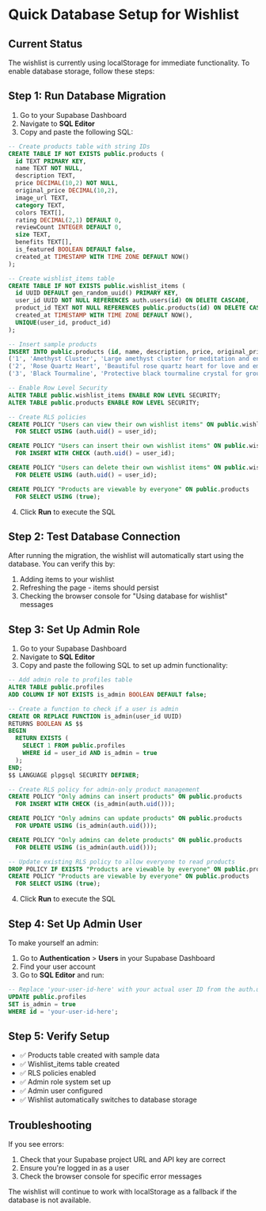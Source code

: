# Quick Database Setup for Wishlist

## Current Status
The wishlist is currently using localStorage for immediate functionality. To enable database storage, follow these steps:

## Step 1: Run Database Migration

1. Go to your Supabase Dashboard
2. Navigate to **SQL Editor**
3. Copy and paste the following SQL:

```sql
-- Create products table with string IDs
CREATE TABLE IF NOT EXISTS public.products (
  id TEXT PRIMARY KEY,
  name TEXT NOT NULL,
  description TEXT,
  price DECIMAL(10,2) NOT NULL,
  original_price DECIMAL(10,2),
  image_url TEXT,
  category TEXT,
  colors TEXT[],
  rating DECIMAL(2,1) DEFAULT 0,
  reviewCount INTEGER DEFAULT 0,
  size TEXT,
  benefits TEXT[],
  is_featured BOOLEAN DEFAULT false,
  created_at TIMESTAMP WITH TIME ZONE DEFAULT NOW()
);

-- Create wishlist_items table
CREATE TABLE IF NOT EXISTS public.wishlist_items (
  id UUID DEFAULT gen_random_uuid() PRIMARY KEY,
  user_id UUID NOT NULL REFERENCES auth.users(id) ON DELETE CASCADE,
  product_id TEXT NOT NULL REFERENCES public.products(id) ON DELETE CASCADE,
  created_at TIMESTAMP WITH TIME ZONE DEFAULT NOW(),
  UNIQUE(user_id, product_id)
);

-- Insert sample products
INSERT INTO public.products (id, name, description, price, original_price, image_url, category, colors, rating, reviewCount, size, benefits, is_featured) VALUES
('1', 'Amethyst Cluster', 'Large amethyst cluster for meditation and energy cleansing', 89.99, 119.99, '/src/assets/healing-crystals.jpg', 'healing', ARRAY['Purple'], 4.8, 124, 'Large', ARRAY['Stress Relief', 'Spiritual Growth', 'Protection'], true),
('2', 'Rose Quartz Heart', 'Beautiful rose quartz heart for love and emotional healing', 45.99, NULL, '/src/assets/crystal-bracelets.jpg', 'healing', ARRAY['Pink'], 4.9, 89, 'Medium', ARRAY['Love', 'Emotional Healing', 'Self-Care'], false),
('3', 'Black Tourmaline', 'Protective black tourmaline crystal for grounding', 42.99, NULL, '/src/assets/natural-crystals.jpg', 'natural', ARRAY['Black'], 4.7, 156, 'Small', ARRAY['Protection', 'Grounding', 'Energy Cleansing'], false);

-- Enable Row Level Security
ALTER TABLE public.wishlist_items ENABLE ROW LEVEL SECURITY;
ALTER TABLE public.products ENABLE ROW LEVEL SECURITY;

-- Create RLS policies
CREATE POLICY "Users can view their own wishlist items" ON public.wishlist_items
  FOR SELECT USING (auth.uid() = user_id);

CREATE POLICY "Users can insert their own wishlist items" ON public.wishlist_items
  FOR INSERT WITH CHECK (auth.uid() = user_id);

CREATE POLICY "Users can delete their own wishlist items" ON public.wishlist_items
  FOR DELETE USING (auth.uid() = user_id);

CREATE POLICY "Products are viewable by everyone" ON public.products
  FOR SELECT USING (true);
```

4. Click **Run** to execute the SQL

## Step 2: Test Database Connection

After running the migration, the wishlist will automatically start using the database. You can verify this by:

1. Adding items to your wishlist
2. Refreshing the page - items should persist
3. Checking the browser console for "Using database for wishlist" messages

## Step 3: Set Up Admin Role

1. Go to your Supabase Dashboard
2. Navigate to **SQL Editor**
3. Copy and paste the following SQL to set up admin functionality:

```sql
-- Add admin role to profiles table
ALTER TABLE public.profiles 
ADD COLUMN IF NOT EXISTS is_admin BOOLEAN DEFAULT false;

-- Create a function to check if a user is admin
CREATE OR REPLACE FUNCTION is_admin(user_id UUID)
RETURNS BOOLEAN AS $$
BEGIN
  RETURN EXISTS (
    SELECT 1 FROM public.profiles 
    WHERE id = user_id AND is_admin = true
  );
END;
$$ LANGUAGE plpgsql SECURITY DEFINER;

-- Create RLS policy for admin-only product management
CREATE POLICY "Only admins can insert products" ON public.products
  FOR INSERT WITH CHECK (is_admin(auth.uid()));

CREATE POLICY "Only admins can update products" ON public.products
  FOR UPDATE USING (is_admin(auth.uid()));

CREATE POLICY "Only admins can delete products" ON public.products
  FOR DELETE USING (is_admin(auth.uid()));

-- Update existing RLS policy to allow everyone to read products
DROP POLICY IF EXISTS "Products are viewable by everyone" ON public.products;
CREATE POLICY "Products are viewable by everyone" ON public.products
  FOR SELECT USING (true);
```

4. Click **Run** to execute the SQL

## Step 4: Set Up Admin User

To make yourself an admin:

1. Go to **Authentication** > **Users** in your Supabase Dashboard
2. Find your user account
3. Go to **SQL Editor** and run:

```sql
-- Replace 'your-user-id-here' with your actual user ID from the auth.users table
UPDATE public.profiles 
SET is_admin = true 
WHERE id = 'your-user-id-here';
```

## Step 5: Verify Setup

- ✅ Products table created with sample data
- ✅ Wishlist_items table created
- ✅ RLS policies enabled
- ✅ Admin role system set up
- ✅ Admin user configured
- ✅ Wishlist automatically switches to database storage

## Troubleshooting

If you see errors:
1. Check that your Supabase project URL and API key are correct
2. Ensure you're logged in as a user
3. Check the browser console for specific error messages

The wishlist will continue to work with localStorage as a fallback if the database is not available.
